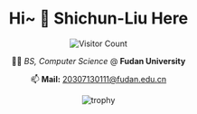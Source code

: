 <div align="center">
  
# Hi~ 👋 Shichun-Liu Here <!-- <img src="https://raw.githubusercontent.com/ABSphreak/ABSphreak/master/gifs/Hi.gif" width="5px;"/>!-->

![Visitor Count](https://profile-counter.glitch.me/Shichun-Liu/count.svg)

 🧑‍🎓 *BS, Computer Science* @ **Fudan University**   
  
📫 **Mail:**  20307130111@fudan.edu.cn 
  
  
![trophy](https://github-profile-trophy.vercel.app/?username=Shichun-Liu&no-frame=true&column=4&margin-w=36&margin-h=12)
</div>
